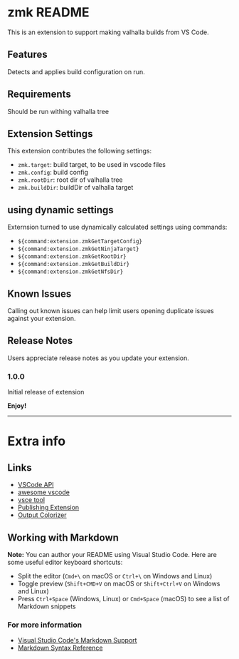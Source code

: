 # zmk README

This is an extension to support making valhalla builds from VS Code.

## Features

Detects and applies build configuration on run.

## Requirements

Should be run withing valhalla tree

## Extension Settings

This extension contributes the following settings:

* `zmk.target`: build target, to be used in vscode files
* `zmk.config`: build config
* `zmk.rootDir`: root dir of valhalla tree
* `zmk.buildDir`: buildDir of valhalla target


## using dynamic settings
Externsion turned to use dynamically calculated settings using commands:

* `${command:extension.zmkGetTargetConfig}`
* `${command:extension.zmkGetNinjaTarget}`
* `${command:extension.zmkGetRootDir}`
* `${command:extension.zmkGetBuildDir}`
* `${command:extension.zmkGetNfsDir}`

## Known Issues

Calling out known issues can help limit users opening duplicate issues against your extension.

## Release Notes

Users appreciate release notes as you update your extension.

### 1.0.0

Initial release of extension

**Enjoy!**

----------------------------------------------

# Extra info


## Links

* [VSCode API](https://code.visualstudio.com/api/references/vscode-api)
* [awesome vscode](https://viatsko.github.io/awesome-vscode/)
* [vsce tool](https://vscode-docs.readthedocs.io/en/latest/tools/vscecli/)
* [Publishing Extension](https://code.visualstudio.com/api/working-with-extensions/publishing-extension)
* [Output Colorizer](https://marketplace.visualstudio.com/items?itemName=IBM.output-colorizer)

## Working with Markdown

**Note:** You can author your README using Visual Studio Code.  Here are some useful editor keyboard shortcuts:

* Split the editor (`Cmd+\` on macOS or `Ctrl+\` on Windows and Linux)
* Toggle preview (`Shift+CMD+V` on macOS or `Shift+Ctrl+V` on Windows and Linux)
* Press `Ctrl+Space` (Windows, Linux) or `Cmd+Space` (macOS) to see a list of Markdown snippets

### For more information

* [Visual Studio Code's Markdown Support](http://code.visualstudio.com/docs/languages/markdown)
* [Markdown Syntax Reference](https://help.github.com/articles/markdown-basics/)
